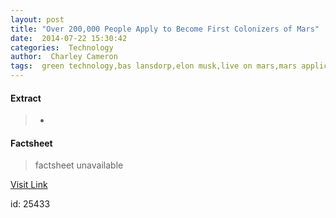 ```yaml
---
layout: post
title: "Over 200,000 People Apply to Become First Colonizers of Mars"
date:  2014-07-22 15:30:42 
categories:  Technology  
author:  Charley Cameron                                               
tags:  green technology,bas lansdorp,elon musk,live on mars,mars applicants,mars colony,mars exploration,mars one,martian life,space travel,spacex                                                                                                                                                                                                                                                                                                                                                                                                                                                                                                                                                                                                                                                    
---
```



#### Extract
>+

#### Factsheet
>factsheet unavailable

[Visit Link](http://inhabitat.com/over-200000-people-apply-to-become-first-colonizers-of-mars/)

id:   25433 

